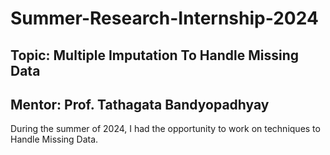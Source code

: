 # Summer-Research-Internship-2024

## Topic: Multiple Imputation To Handle Missing Data

## Mentor: Prof. Tathagata Bandyopadhyay

During the summer of 2024, I had the opportunity to work on techniques to Handle Missing Data. 
